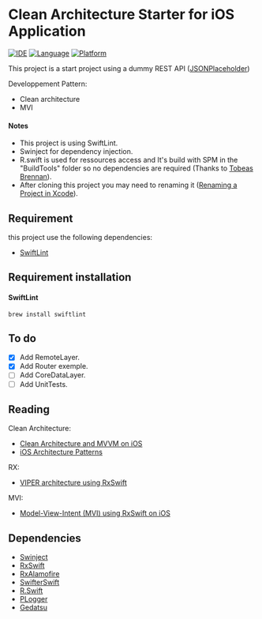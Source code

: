 #  Clean Architecture Starter for iOS Application
[![IDE](https://img.shields.io/badge/Xcode-11-blue.svg)](https://developer.apple.com/xcode/)
[![Language](https://img.shields.io/badge/swift-5.3-blue.svg?style=flat)](https://swift.org/download/)
[![Platform](https://img.shields.io/badge/iOS-13-green.svg)](https://developer.apple.com/ios/)

This project is a start project using a dummy REST API ([JSONPlaceholder](https://jsonplaceholder.typicode.com/))

Developpement Pattern:

- Clean architecture
- MVI

#### Notes

- This project is using SwiftLint.
- Swinject for dependency injection.
-  R.swift is used for ressources access and It's build with SPM in the "BuildTools" folder so no dependencies are required (Thanks to [Tobeas Brennan](https://blog.apptekstudios.com/2019/12/spm-xcode-build-tools/)).
- After cloning this project you may need to renaming it ([Renaming a Project in Xcode](https://medium.com/swlh/renaming-a-project-in-xcode-30d0cd96d3ee)).

## Requirement
this project use the following dependencies:

- [SwiftLint](https://github.com/realm/SwiftLint)


## Requirement installation
#### SwiftLint
```
brew install swiftlint
```

## To do
* [x] Add RemoteLayer.
* [x] Add Router exemple.
* [ ] Add CoreDataLayer.
* [ ] Add UnitTests.

## Reading
Clean Architecture:

- [Clean Architecture and MVVM on iOS](https://tech.olx.com/clean-architecture-and-mvvm-on-ios-c9d167d9f5b3)
- [iOS Architecture Patterns](https://medium.com/ios-os-x-development/ios-architecture-patterns-ecba4c38de52#.ba7q8dcih)

RX:

- [VIPER architecture using RxSwift](https://medium.com/@rida_36291/viper-architecture-using-rxswift-9a006bc7f8f3)

MVI:

- [Model-View-Intent (MVI) using RxSwift on iOS](https://medium.com/@michaellong/model-view-intent-mvi-using-rxswift-on-ios-bf9403bc6961)


## Dependencies
- [Swinject](https://github.com/Swinject/Swinject)
- [RxSwift](https://github.com/ReactiveX/RxSwift)
- [RxAlamofire](https://github.com/RxSwiftCommunity/RxAlamofire)
- [SwifterSwift](https://github.com/SwifterSwift/SwifterSwift)
- [R.Swift](https://github.com/mac-cain13/R.swift)
- [PLogger](https://github.com/phoenisis/PLogger)
- [Gedatsu](https://github.com/bannzai/Gedatsu)
